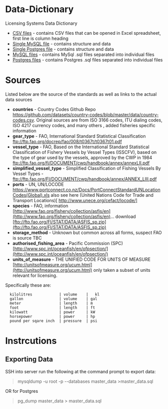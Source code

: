 # Data-Dictionary

Licensing Systems Data Dictionary 

* [CSV files](https://github.com/ffagithub/Data-Dictionary/tree/master/separated/csv) - contains CSV files that can be opened in Excel spreadsheet, first line is column heading
* [Single MySQL file](https://github.com/ffagithub/Data-Dictionary/blob/master/master_data.sql) - contains structure and data
* [Single Postgres file](https://github.com/ffagithub/Data-Dictionary/blob/master/master_data_postgres.sql) - contains structure and data
* [MySQL files](https://github.com/ffagithub/Data-Dictionary/tree/master/separated/mysql) - contains MySql .sql files separated into individual files
* [Postgres files](https://github.com/ffagithub/Data-Dictionary/tree/master/separated/postgres) - contains Postgres .sql files separated into individual files

# Sources

Listed below are the source of the standards as well as links to the actual data sources

* **countries** - Country Codes Github Repo https://github.com/datasets/country-codes/blob/master/data/country-codes.csv. Original sources are from ISO 3166 codes, ITU dialing codes, ISO 4217 currency codes, and many others , added fisheries specific information
* **gear_type** - FAO,  International Standard Statistical Classification ftp://ftp.fao.org/docrep/fao/008/t0367t/t0367t01.pdf
* **vessel_type** - FAO, Based on the International Standard Statistical Classification of Fishery Vessels by Vessel Types (ISSCFV), based on the type of gear used by the vessels, approved by the CWP in 1984 ftp://ftp.fao.org/fi/DOCUMENT/cwp/handbook/annex/annexLII.pdf
* **simplified_vessel_type** - Simplified Classification of Fishing Vessels By Vessel Types - ftp://ftp.fao.org/FI/DOCUMENT/cwp/handbook/annex/ANNEX_LIII.pdf
* **ports** - UN, UN/LOCODE https://www.portconnect.co.nz/Docs/PortConnectStandardUNLocationCodes(Global).xls also see here (United Nations Code for Trade and Transport Locations)[  http://www.unece.org/cefact/locode/]
* **species** - FAO, information [http://www.fao.org/fishery/collection/asfis/en](http://www.fao.org/fishery/collection/asfis/en)... download [ftp://ftp.fao.org/FI/STAT/DATA/ASFIS_sp.zip](ftp://ftp.fao.org/FI/STAT/DATA/ASFIS_sp.zip)
* **storage_method** - Unknown but common across all forms, suspect FAO is source TBC
* **authorised_fishing_area** - Pacific Commission (SPC) [http://www.spc.int/oceanfish/en/ofpsection/](http://www.spc.int/oceanfish/en/ofpsection/)
* **units_of_measure** - THE UNIFIED CODE FOR UNITS OF MEASURE [http://unitsofmeasure.org/ucum.html](http://unitsofmeasure.org/ucum.html) only taken a subset of units relevant for licensing. 


Specifically these are:
```
  kilolitres            | volume    |	kl
  gallon                | volume    | gal
  meter                 | length    | m
  foot                  | length    | ft
  kilowatt              | power     | kW
  horsepower            | power     | hp
  pound per sqare inch  | pressure  | psi
```

# Instrcutions
## Exporting Data
SSH into server
run the following at the command prompt to export data:
> mysqldump -u root -p --databases master_data >master_data.sql

OR for Postgres
> pg_dump master_data > master_data.sql
